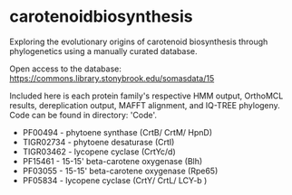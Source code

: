 # carotenoidbiosynthesis
Exploring the evolutionary origins of carotenoid biosynthesis through phylogenetics using a manually curated database.

Open access to the database: https://commons.library.stonybrook.edu/somasdata/15

Included here is each protein family's respective HMM output, OrthoMCL results, dereplication output, MAFFT alignment, and IQ-TREE phylogeny. Code can be found in directory: 'Code'.

- PF00494 - phytoene synthase (CrtB/ CrtM/ HpnD) 
- TIGR02734 - phytoene desaturase (CrtI)
- TIGR03462 - lycopene cyclase (CrtYc/d)
- PF15461 -  15-15' beta-carotene oxygenase (Blh)
- PF03055 -  15-15' beta-carotene oxygenase (Rpe65)
- PF05834 - lycopene cyclase (CrtY/ CrtL/ LCY-b )
